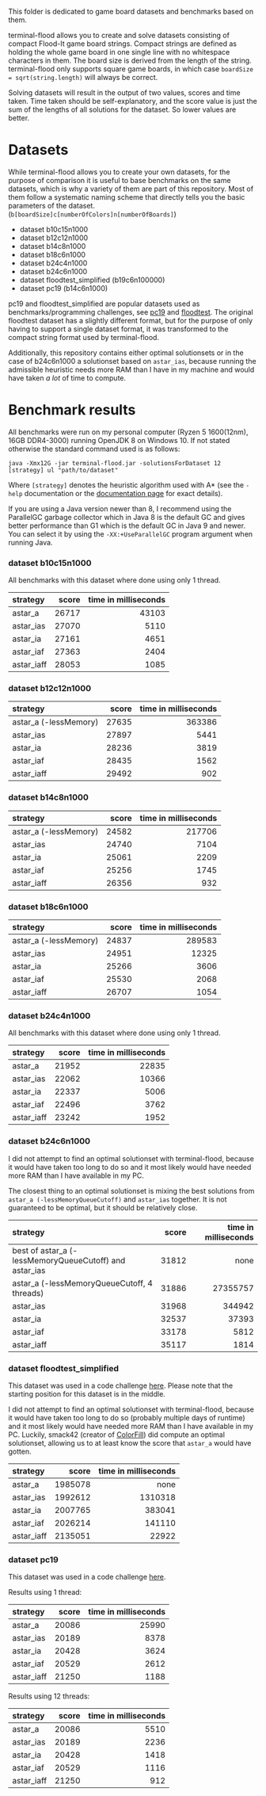 This folder is dedicated to game board datasets and benchmarks based on them.

terminal-flood allows you to create and solve datasets consisting of compact Flood-It game board strings. Compact strings are defined as holding the whole game board in one single line with no whitespace characters in them. The board size is derived from the length of the string. terminal-flood only supports square game boards, in which case `boardSize = sqrt(string.length)` will always be correct.

Solving datasets will result in the output of two values, scores and time taken. Time taken should be self-explanatory, and the score value is just the sum of the lengths of all solutions for the dataset. So lower values are better.


# Datasets

While terminal-flood allows you to create your own datasets, for the purpose of comparison it is useful to base benchmarks on the same datasets, which is why a variety of them are part of this repository. Most of them follow a systematic naming scheme that directly tells you the basic parameters of the dataset. (`b[boardSize]c[numberOfColors]n[numberOfBoards]`)

- dataset b10c15n1000
- dataset b12c12n1000
- dataset b14c8n1000
- dataset b18c6n1000
- dataset b24c4n1000
- dataset b24c6n1000
- dataset floodtest_simplified (b19c6n100000)
- dataset pc19 (b14c6n1000)

pc19 and floodtest_simplified are popular datasets used as benchmarks/programming challenges, see [pc19](https://web.archive.org/web/20150909200653/http://cplus.about.com/od/programmingchallenges/a/challenge19.htm) and [floodtest](https://codegolf.stackexchange.com/questions/26232/create-a-flood-paint-ai). The original floodtest dataset has a slightly different format, but for the purpose of only having to support a single dataset format, it was transformed to the compact string format used by terminal-flood.

Additionally, this repository contains either optimal solutionsets or in the case of b24c6n1000 a solutionset based on `astar_ias`, because running the admissible heuristic needs more RAM than I have in my machine and would have taken *a lot* of time to compute.


# Benchmark results

All benchmarks were run on my personal computer (Ryzen 5 1600(12nm), 16GB DDR4-3000) running OpenJDK 8 on Windows 10. If not stated otherwise the standard command used is as follows:

```
java -Xmx12G -jar terminal-flood.jar -solutionsForDataset 12 [strategy] ul "path/to/dataset"
```

Where `[strategy]` denotes the heuristic algorithm used with A* (see the `-help` documentation or the [documentation page](https://github.com/Flolle/terminal-flood/wiki/Documentation) for exact details).

If you are using a Java version newer than 8, I recommend using the ParallelGC garbage collector which in Java 8 is the default GC and gives better performance than G1 which is the default GC in Java 9 and newer. You can select it by using the `-XX:+UseParallelGC` program argument when running Java.


### dataset b10c15n1000

All benchmarks with this dataset where done using only 1 thread.

| strategy | score | time in milliseconds |
| :--- | ---: | ---: |
| astar_a | 26717 | 43103 |
| astar_ias | 27070 | 5110 |
| astar_ia | 27161 | 4651 |
| astar_iaf | 27363 | 2404 |
| astar_iaff | 28053 | 1085 |


### dataset b12c12n1000

| strategy | score | time in milliseconds |
| :--- | ---: | ---: |
| astar_a (-lessMemory) | 27635 | 363386 |
| astar_ias | 27897 | 5441 |
| astar_ia | 28236 | 3819 |
| astar_iaf | 28435 | 1562 |
| astar_iaff | 29492 | 902 |


### dataset b14c8n1000

| strategy | score | time in milliseconds |
| :--- | ---: | ---: |
| astar_a (-lessMemory) | 24582 | 217706 |
| astar_ias | 24740 | 7104 |
| astar_ia | 25061 | 2209 |
| astar_iaf | 25256 | 1745 |
| astar_iaff | 26356 | 932 |


### dataset b18c6n1000

| strategy | score | time in milliseconds |
| :--- | ---: | ---: |
| astar_a (-lessMemory) | 24837 | 289583 |
| astar_ias | 24951 | 12325 |
| astar_ia | 25266 | 3606 |
| astar_iaf | 25530 | 2068 |
| astar_iaff | 26707 | 1054 |


### dataset b24c4n1000

All benchmarks with this dataset where done using only 1 thread.

| strategy | score | time in milliseconds |
| :--- | ---: | ---: |
| astar_a | 21952 | 22835 |
| astar_ias | 22062 | 10366 |
| astar_ia | 22337 | 5006 |
| astar_iaf | 22496 | 3762 |
| astar_iaff | 23242 | 1952 |


### dataset b24c6n1000

I did not attempt to find an optimal solutionset with terminal-flood, because it would have taken too long to do so and it most likely would have needed more RAM than I have available in my PC.

The closest thing to an optimal solutionset is mixing the best solutions from `astar_a (-lessMemoryQueueCutoff)` and `astar_ias` together. It is not guaranteed to be optimal, but it should be relatively close.

| strategy | score | time in milliseconds |
| :--- | ---: | ---: |
| best of astar_a (-lessMemoryQueueCutoff) and astar_ias | 31812 | none |
| astar_a (-lessMemoryQueueCutoff, 4 threads) | 31886 | 27355757 |
| astar_ias | 31968 | 344942 |
| astar_ia | 32537 | 37393 |
| astar_iaf | 33178 | 5812 |
| astar_iaff | 35117 | 1814 |


### dataset floodtest_simplified

This dataset was used in a code challenge [here](https://codegolf.stackexchange.com/questions/26232/create-a-flood-paint-ai). Please note that the starting position for this dataset is in the middle.

I did not attempt to find an optimal solutionset with terminal-flood, because it would have taken too long to do so (probably multiple days of runtime) and it most likely would have needed more RAM than I have available in my PC. Luckily, smack42 (creator of [ColorFill](https://github.com/smack42/ColorFill)) did compute an optimal solutionset, allowing us to at least know the score that `astar_a` would have gotten.

| strategy | score | time in milliseconds |
| :--- | ---: | ---: |
| astar_a | 1985078 | none |
| astar_ias | 1992612 | 1310318 |
| astar_ia | 2007765 | 383041 |
| astar_iaf | 2026214 | 141110 |
| astar_iaff | 2135051 | 22922 |


### dataset pc19

This dataset was used in a code challenge [here](https://web.archive.org/web/20150909200653/http://cplus.about.com/od/programmingchallenges/a/challenge19.htm).

Results using 1 thread:

| strategy | score | time in milliseconds |
| :--- | ---: | ---: |
| astar_a | 20086 | 25990 |
| astar_ias | 20189 | 8378 |
| astar_ia | 20428 | 3624 |
| astar_iaf | 20529 | 2612 |
| astar_iaff | 21250 | 1188 |


Results using 12 threads:

| strategy | score | time in milliseconds |
| :--- | ---: | ---: |
| astar_a | 20086 | 5510 |
| astar_ias | 20189 | 2236 |
| astar_ia | 20428 | 1418 |
| astar_iaf | 20529 | 1116 |
| astar_iaff | 21250 | 912 |
